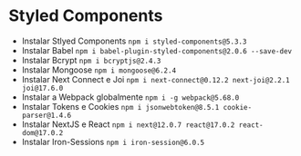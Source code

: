 # Styled Components

- Instalar Stlyed Components `npm i styled-components@5.3.3`
- Instalar Babel `npm i babel-plugin-styled-components@2.0.6 --save-dev`
- Instalar Bcrypt `npm i bcryptjs@2.4.3`
- Instalar Mongoose `npm i mongoose@6.2.4`
- Instalar Next Connect e Joi `npm i next-connect@0.12.2 next-joi@2.2.1 joi@17.6.0`
- Instalar a Webpack globalmente `npm i -g webpack@5.68.0`
- Instalar Tokens e Cookies `npm i jsonwebtoken@8.5.1 cookie-parser@1.4.6`
- Instalar NextJS e React `npm i next@12.0.7 react@17.0.2 react-dom@17.0.2`
- Instalar Iron-Sessions `npm i iron-session@6.0.5`
